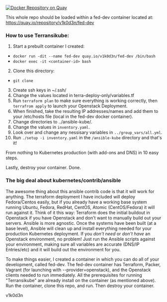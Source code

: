 [![Docker Repository on Quay](https://quay.io/repository/v1k0d3n/consul/status "Docker Repository on Quay")](https://quay.io/repository/v1k0d3n/fed-dev)

This whole repo should be loaded within a fed-dev container located at: https://quay.io/repository/v1k0d3n/fed-dev

### How to use Terransikube:
1. Start a prebuilt container I created:
  * `docker run -dit --name fed-dev quay.io/v1k0d3n/fed-dev /bin/bash`
  * `docker exec -it <container-id> bash`
2. Clone this directory:
  * `git clone `
3. Create ssh keys in ~/.ssh/
4. Change the values located in terra-deploy-only/variables.tf
5. Run `terraform plan` to make sure everything is working correctly, then `terrafrom apply` to launch your Openstack Deployment.
6. When finished, take the resulting IP addresses/names and add them to your /etc/hosts file (local in the fed-dev docker container).
7. Change directories to ../ansible-kube/.
8. Change the values in `inventory.yaml`.
9. Look over and change any nessisary variables in `../group_vars/all.yml`.
10. Run `./setup -i inventory.yaml` in the `/ansible-kube` directory and that's it!

From nothing to Kubernetes production (with add-ons and DNS) in 10 easy steps.

Lastly, destroy your container. Done.

### The big deal about kubernetes/contrib/ansible
The awesome thing about this ansible contrib code is that it will work for anything. The terraform deployment I have included will deploy Fedora/Centos easily, but if you already have a working base system running Ubuntu, Fedora, RedHat, CentOS, Atomic (CentOS/Fedora) it will run against it. Think of it this way: Terraform does the initial buildout in Openstack if you have Openstack and don't want to manually build out your servers. Ansible is more agnostic. Once the systems have been built (at a base level), Ansible will clean up and install everything needed for your production Kubernetes deployment. If you *don't need* or *don't have* an Openstack environment, no problem! Just run the Ansible scripts against your environment, making sure all variables are accurate (DNS/IP Entries/etc) and it will build out the environment for you.

To make things easier, I created a container in which you can do all of your development, called fed-dev. The fed-dev container has Terraform, Packer, Vagrant (for launching with --provider=openstack), and the Openstack clients needed to run immediately. All the prerequisites for running "Terransikube" are already install on the container (as mentioned above). Run the container, clone this repo, and run. Then destroy your container.

v1k0d3n
